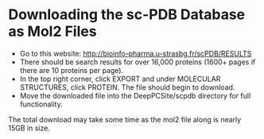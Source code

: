 # Downloading the sc-PDB Database as Mol2 Files
- Go to this website: http://bioinfo-pharma.u-strasbg.fr/scPDB/RESULTS
- There should be search results for over 16,000 proteins (1600+ pages if there are 10 proteins per page).
- In the top right corner, click EXPORT and under MOLECULAR STRUCTURES, click PROTEIN. The file should begin to download.
- Move the downloaded file into the DeepPCSite/scpdb directory for full functionality.

The total download may take some time as the mol2 file along is nearly 15GB in size.
